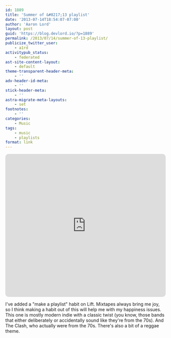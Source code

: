 ```yaml
---
id: 1889
title: 'Summer of &#8217;13 playlist'
date: '2013-07-14T18:54:07-07:00'
author: 'Aaron Lord'
layout: post
guid: 'https://blog.devlord.io/?p=1889'
permalink: /2013/07/14/summer-of-13-playlist/
publicize_twitter_user:
    - a1rd
activitypub_status:
    - federated
ast-site-content-layout:
    - default
theme-transparent-header-meta:
    - ''
adv-header-id-meta:
    - ''
stick-header-meta:
    - ''
astra-migrate-meta-layouts:
    - set
footnotes:
    - ''
categories:
    - Music
tags:
    - music
    - playlists
format: link
---
```


<!-- wp:paragraph -->
<p><iframe style="width: 100%; max-width: 660px; overflow: hidden; border-radius: 10px;" src="https://embed.music.apple.com/us/playlist/summer-of-13/pl.u-KJ3gBTarmxz" height="450" frameborder="0" sandbox="allow-forms allow-popups allow-same-origin allow-scripts allow-storage-access-by-user-activation allow-top-navigation-by-user-activation"></iframe></p>
<!-- /wp:paragraph -->

<!-- wp:paragraph -->
<p>I've added a "make a playlist" habit on Lift. Mixtapes always bring me joy, so I think making a habit out of this will help me with my happiness issues. This one is mostly modern indie with a classic twist (you know, those bands that either deliberately or accidentally sound like they're from the 70s). And The Clash, who actually were from the 70s. There's also a bit of a reggae theme.</p>
<!-- /wp:paragraph -->